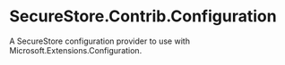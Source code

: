 # SecureStore.Contrib.Configuration
A SecureStore configuration provider to use with Microsoft.Extensions.Configuration.
